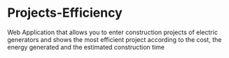 # Projects-Efficiency
Web Application that allows you to enter construction projects of electric generators and shows the most efficient project according to the cost, the energy generated and the estimated construction time
